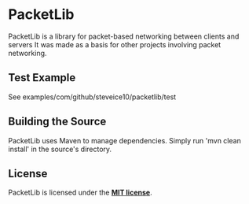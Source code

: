 # PacketLib
PacketLib is a library for packet-based networking between clients and servers It was made as a basis for other projects involving packet networking.

## Test Example
See examples/com/github/steveice10/packetlib/test

## Building the Source
PacketLib uses Maven to manage dependencies. Simply run 'mvn clean install' in the source's directory.

## License
PacketLib is licensed under the **[MIT license](http://www.opensource.org/licenses/mit-license.html)**.
